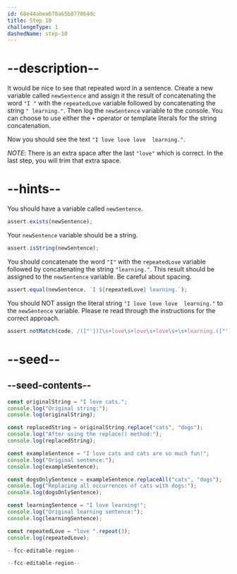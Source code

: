 ```yaml
---
id: 68e44abea678a65b877864dc
title: Step 10
challengeType: 1
dashedName: step-10
---
```


# --description--

It would be nice to see that repeated word in a sentence. Create a new variable called `newSentence` and assign it the result of concatenating the word `"I "` with the `repeatedLove` variable followed by concatenating the string `" learning."`. Then log the `newSentence` variable to the console. You can choose to use either the `+` operator or template literals for the string concatenation. 

Now you should see the text `"I love love love  learning."`. 

*NOTE*: There is an extra space after the last `"love"` which is correct. In the last step, you will trim that extra space. 

# --hints--

You should have a variable called `newSentence`.

```js
assert.exists(newSentence);
```

Your `newSentence` variable should be a string.

```js
assert.isString(newSentence);
```

You should concatenate the word `"I"` with the `repeatedLove` variable followed by concatenating the string `"learning."`. This result should be assigned to the `newSentence` variable. Be careful about spacing. 

```js
assert.equal(newSentence, `I ${repeatedLove} learning.`);
```

You should NOT assign the literal string `"I love love love  learning."` to the `newSentence` variable. Please re read through the instructions for the correct approach.

```js
assert.notMatch(code, /(["'])I\s+love\s+love\s+love\s+\s+learning.(["'])/);
```

# --seed--

## --seed-contents--

```js
const originalString = "I love cats.";
console.log("Original string:");
console.log(originalString);

const replacedString = originalString.replace("cats", "dogs");
console.log("After using the replace() method:");
console.log(replacedString);

const exampleSentence = "I love cats and cats are so much fun!";
console.log("Original sentence:");
console.log(exampleSentence);

const dogsOnlySentence = exampleSentence.replaceAll("cats", "dogs");
console.log("Replacing all occurrences of cats with dogs:");
console.log(dogsOnlySentence);

const learningSentence = "I love learning!";
console.log("Original learning sentence:");
console.log(learningSentence);

const repeatedLove = "love ".repeat(3);
console.log(repeatedLove);

--fcc-editable-region--

--fcc-editable-region--
```
